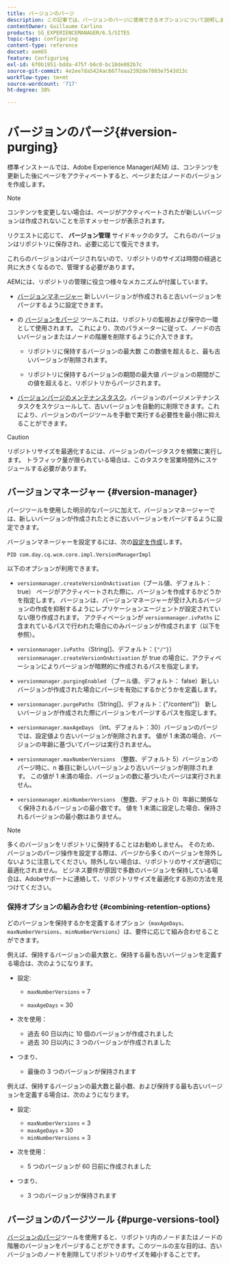 ```yaml
---
title: バージョンのパージ
description: この記事では、バージョンのパージに使用できるオプションについて説明します。
contentOwner: Guillaume Carlino
products: SG_EXPERIENCEMANAGER/6.5/SITES
topic-tags: configuring
content-type: reference
docset: aem65
feature: Configuring
exl-id: 6f0b1951-bdda-475f-b6c0-bc18de082b7c
source-git-commit: 4e2ee7da5424ac6677eaa2392de7803e7543d13c
workflow-type: tm+mt
source-wordcount: '717'
ht-degree: 38%

---
```


# バージョンのパージ{#version-purging}

標準インストールでは、Adobe Experience Manager(AEM) は、コンテンツを更新した後にページをアクティベートすると、ページまたはノードのバージョンを作成します。

>[!NOTE]
>
>コンテンツを変更しない場合は、ページがアクティベートされたが新しいバージョンは作成されないことを示すメッセージが表示されます。

リクエストに応じて、 **バージョン管理** サイドキックのタブ。 これらのバージョンはリポジトリに保存され、必要に応じて復元できます。

これらのバージョンはパージされないので、リポジトリのサイズは時間の経過と共に大きくなるので、管理する必要があります。

AEMには、リポジトリの管理に役立つ様々なメカニズムが付属しています。

* [バージョンマネージャー](#version-manager)
新しいバージョンが作成されると古いバージョンをパージするように設定できます。

* の [バージョンをパージ](/help/sites-deploying/monitoring-and-maintaining.md#purgeversionstool) ツールこれは、リポジトリの監視および保守の一環として使用されます。
これにより、次のパラメーターに従って、ノードの古いバージョンまたはノードの階層を削除するように介入できます。

   * リポジトリに保持するバージョンの最大数
この数値を超えると、最も古いバージョンが削除されます。

   * リポジトリに保持するバージョンの期間の最大値
バージョンの期間がこの値を超えると、リポジトリからパージされます。

* [バージョンパージのメンテナンスタスク](/help/sites-administering/operations-dashboard.md#automated-maintenance-tasks)。バージョンのパージメンテナンスタスクをスケジュールして、古いバージョンを自動的に削除できます。これにより、バージョンのパージツールを手動で実行する必要性を最小限に抑えることができます。

>[!CAUTION]
>
>リポジトリサイズを最適化するには、バージョンのパージタスクを頻繁に実行します。 トラフィック量が限られている場合は、このタスクを営業時間外にスケジュールする必要があります。

## バージョンマネージャー {#version-manager}

パージツールを使用した明示的なパージに加えて、バージョンマネージャーでは、新しいバージョンが作成されたときに古いバージョンをパージするように設定できます。

バージョンマネージャーを設定するには、次の[設定を作成](/help/sites-deploying/configuring-osgi.md)します。

`PID com.day.cq.wcm.core.impl.VersionManagerImpl`

以下のオプションが利用できます。

* `versionmanager.createVersionOnActivation`（ブール値、デフォルト：true）
ページがアクティベートされた際に、バージョンを作成するかどうかを指定します。
バージョンは、バージョンマネージャーが受け入れるバージョンの作成を抑制するようにレプリケーションエージェントが設定されていない限り作成されます。
アクティベーションが `versionmanager.ivPaths` に含まれているパスで行われた場合にのみバージョンが作成されます（以下を参照）。

* `versionmanager.ivPaths`（String[]、デフォルト：`{"/"}`）
`versionmanager.createVersionOnActivation` が true の場合に、アクティベーションによりバージョンが暗黙的に作成されるパスを指定します。

* `versionmanager.purgingEnabled` （ブール値、デフォルト： false）新しいバージョンが作成された場合にパージを有効にするかどうかを定義します。

* `versionmanager.purgePaths`（String[]、デフォルト：{&quot;/content&quot;}）
新しいバージョンが作成された際にバージョンをパージするパスを指定します。

* `versionmanager.maxAgeDays` （int、デフォルト：30）バージョンのパージでは、設定値より古いバージョンが削除されます。 値が 1 未満の場合、バージョンの年齢に基づいてパージは実行されません。

* `versionmanager.maxNumberVersions` （整数、デフォルト 5）バージョンのパージ時に、n 番目に新しいバージョンより古いバージョンが削除されます。 この値が 1 未満の場合、バージョンの数に基づいたパージは実行されません。

* `versionmanager.minNumberVersions` （整数、デフォルト 0）年齢に関係なく保持されるバージョンの最小数です。 値を 1 未満に設定した場合、保持されるバージョンの最小数はありません。

>[!NOTE]
>
>多くのバージョンをリポジトリに保持することはお勧めしません。 そのため、バージョンのパージ操作を設定する際は、パージから多くのバージョンを除外しないように注意してください。除外しない場合は、リポジトリのサイズが適切に最適化されません。 ビジネス要件が原因で多数のバージョンを保持している場合は、Adobeサポートに連絡して、リポジトリサイズを最適化する別の方法を見つけてください。

### 保持オプションの組み合わせ {#combining-retention-options}

どのバージョンを保持するかを定義するオプション（`maxAgeDays`、`maxNumberVersions`、`minNumberVersions`）は、要件に応じて組み合わせることができます。

例えば、保持するバージョンの最大数と、保持する最も古いバージョンを定義する場合は、次のようになります。

* 設定:

   * `maxNumberVersions` = 7

   * `maxAgeDays` = 30

* 次を使用：

   * 過去 60 日以内に 10 個のバージョンが作成されました
   * 過去 30 日以内に 3 つのバージョンが作成されました

* つまり、

   * 最後の 3 つのバージョンが保持されます

例えば、保持するバージョンの最大数と最小数、および保持する最も古いバージョンを定義する場合は、次のようになります。

* 設定:

   * `maxNumberVersions` = 3
   * `maxAgeDays` = 30
   * `minNumberVersions` = 3

* 次を使用：

   * 5 つのバージョンが 60 日前に作成されました

* つまり、

   * 3 つのバージョンが保持されます

## バージョンのパージツール {#purge-versions-tool}

[バージョンのパージ](/help/sites-deploying/monitoring-and-maintaining.md#purgeversionstool)ツールを使用すると、リポジトリ内のノードまたはノードの階層のバージョンをパージすることができます。このツールの主な目的は、古いバージョンのノードを削除してリポジトリのサイズを縮小することです。
